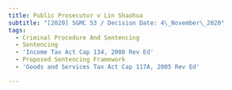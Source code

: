 ```yaml
---
title: Public Prosecutor v Lin Shaohua
subtitle: "[2020] SGMC 53 / Decision Date: 4\_November\_2020"
tags:
  - Criminal Procedure And Sentencing
  - Sentencing
  - 'Income Tax Act Cap 134, 2008 Rev Ed'
  - Proposed Sentencing Framework
  - 'Goods and Services Tax Act Cap 117A, 2005 Rev Ed'

---
```

